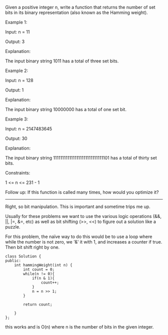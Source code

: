 Given a positive integer n, write a function that returns the number of set bits in its binary representation (also known as the Hamming weight).

 

Example 1:

Input: n = 11

Output: 3

Explanation:

The input binary string 1011 has a total of three set bits.

Example 2:

Input: n = 128

Output: 1

Explanation:

The input binary string 10000000 has a total of one set bit.

Example 3:

Input: n = 2147483645

Output: 30

Explanation:

The input binary string 1111111111111111111111111111101 has a total of thirty set bits.

 
Constraints:

1 <= n <= 231 - 1
 

Follow up: If this function is called many times, how would you optimize it?


---

Right, so bit manipulation. This is important and sometime trips me up. 

Usually for these problems we want to use the various logic operations (&&, ||, |=, &=, etc) as well as bit shifting (>>, <<) to figure out a solution like a puzzle. 

For this problem, the naïve way to do this would be to use a loop where while the number is not zero, we '&' it with 1, and increases a counter if true. Then bit shift right by one.


```
class Solution {
public:
    int hammingWeight(int n) {
        int count = 0;
        while(n != 0){
	        if(n & 1){
		        count++;
	        }
	        n = n >> 1;
        }
        
        return count;
        
    }
};
```

this works and is O(n) where n is the number of bits in the given integer. 